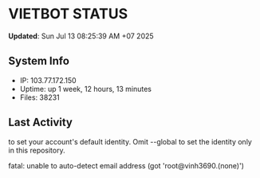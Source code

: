 # VIETBOT STATUS
**Updated**: Sun Jul 13 08:25:39 AM +07 2025

## System Info
- IP: 103.77.172.150
- Uptime: up 1 week, 12 hours, 13 minutes
- Files: 38231

## Last Activity

to set your account's default identity.
Omit --global to set the identity only in this repository.

fatal: unable to auto-detect email address (got 'root@vinh3690.(none)')
